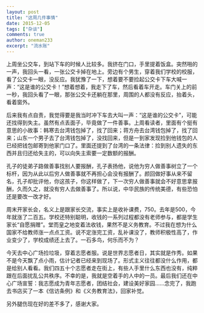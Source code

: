 ```yaml
---
layout: post
title: "这周几件事情"
date: 2015-12-05
tags: ["杂谈"]
comments: true
author: oneman233
excerpt: "流水账"
---
```


上周坐公交车，到站下车的时候人比较多。我挤在门口，手里提着饭盒。突然啪的一声，我回头一看，一张公交卡掉在地上。旁边有个男生，穿着我们学校的校服，看了公交卡一眼，没反应。我犹豫了一下，想着要不要捡起公交卡下车大喊一声：“这是谁的公交卡！”想着想着，我走下了车，然后看着车开走。车门关上的前一秒，我回头看了一眼，那张公交卡还躺在那里，周围的人都没有反应，抬着头，看着窗外。

后来我有点自责，我觉得要是我当时冲下车去大叫一声：“这是谁的公交卡”，可能还找得到失主。虽然有点丢面子，毕竟做了一件善事。上周看读者，里面有个挺有意思的小故事：韩寒去台湾钱包掉了，找了回来；蒋方舟去台湾钱包掉了，找了回来；山东一个男子去了台湾钱包掉了，没找回来，但是一到家发现捡到他钱包的人已经把钱包邮寄到他家门口了。里面还提到了台湾的一条法律：捡到别人遗失的东西并且归还给失主的，可以向失主索要一定数额的报酬。

孔子的徒弟子路做善事找别人要报酬，孔子表扬他，说他为穷人做善事树立了一个标杆，因为从此以后穷人做善事就不再担心会没有报酬了。颜回做好事从来不留名，孔子却批评他，你这孩子，你这样做了，下一次穷人做善事就会不好意思拿报酬，久而久之，就没有穷人去做善事了。所以说，中华民族的传统美德，有些恐怕还是要改一改才好。

周末开家长会，名义上是跟家长交流，事实上是收补课费，750。去年是500，今年就涨了二百五。学校还特别聪明，收钱的一系列过程都没有老师参与，都是学生家长“自愿捐赠”。堂而皇之地变着法收钱，果然不是义务教育。不过我在想为什么国家不给教师涨一点点工资。说不定涨完工资，乱补课没了，教师积极性高了，作业变少了，学校成绩还上去了。一石多鸟，何乐而不为？

今天去中心广场捡垃圾，穿着志愿者服。说是世界志愿者日，其实就是作秀。如果不是今天飘了点小雨，估计记者已经来到现场了。形式主义往往都没什么作用，都是给别人看看。我们四五十个志愿者走在街上，有些人手里什么东西也没有，纯粹跟在后面扰乱公共秩序。不幸的是，我就是空着手的人中的一员。最后我们还在中心广场宣誓：我志愿成为青年志愿者，团结社会，建设美好家园......念完了，我跑去书店买了一本《信访条例》和《义务教育法》，回家补觉。

另外腿伤现在好的差不多了，感谢大家。